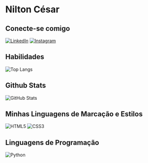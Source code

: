 # Nilton César

## Conecte-se comigo
[![LinkedIn](https://img.shields.io/badge/LinkedIn-000?style=for-the-badge&logo=linkedin&logoColor=0E76A8)](https://www.linkedin.com/in/nilton-cesar-b728a4227/)
[![Instagram](https://img.shields.io/badge/Instagram-000?style=for-the-badge&logo=instagram)](https://www.instagram.com/https://www.instagram.com/niltin_cesar_//)
## Habilidades
![Top Langs](https://github-readme-stats-git-masterrstaa-rickstaa.vercel.app/api/top-langs/?username=Niltin&bg_color=000&border_color=30A3DC&title_color=E94D5F&text_color=FFF)


## Github Stats
![GitHub Stats](https://github-readme-stats.vercel.app/api?username=Niltin&theme=transparent&bg_color=000&border_color=30A3DC&show_icons=true&icon_color=30A3DC&title_color=E94D5F&text_color=FFF)

## Minhas Linguagens de Marcação e Estilos
![HTML5](https://img.shields.io/badge/HTML5-000?style=for-the-badge&logo=html5)
![CSS3](https://img.shields.io/badge/CSS3-000?style=for-the-badge&logo=css3&logoColor=264CE4)

## Linguagens de Programação
![Python](https://img.shields.io/badge/Python-000?style=for-the-badge&logo=python)

##
